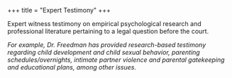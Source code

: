 +++
title = "Expert Testimony"
+++

Expert witness testimony on empirical psychological research and professional literature pertaining to a legal question before the court.

<!--more-->

*For example, Dr. Freedman has provided research-based testimony regarding child development and child sexual behavior, parenting schedules/overnights, intimate partner violence and parental gatekeeping and educational plans, among other issues.*
